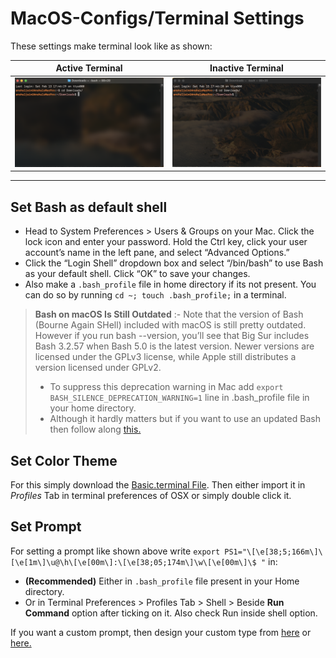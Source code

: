 # MacOS-Configs/Terminal Settings
These settings make terminal look like as shown:

Active Terminal           |  Inactive Terminal
:-------------------------:|:-------------------------:
![Active Terminal](https://github.com/anshuljain21120/Exports-and-configs/blob/master/MacOS/Terminal%20Theme/Terminal%20-%20Active.png)  |  ![Inactive Terminal](https://github.com/anshuljain21120/Exports-and-configs/blob/master/MacOS/Terminal%20Theme/Terminal%20-%20Inactive.png)

--------------------

## Set Bash as default shell 
* Head to System Preferences > Users & Groups on your Mac. Click the lock icon and enter your password. Hold the Ctrl key, click your user account’s name in the left pane, and select “Advanced Options.”
* Click the “Login Shell” dropdown box and select “/bin/bash” to use Bash as your default shell. Click “OK” to save your changes.
* Also make a `.bash_profile` file in home directory if its not present. You can do so by running ```cd ~; touch .bash_profile;``` in a terminal.
> **Bash on macOS Is Still Outdated** :- Note that the version of Bash (Bourne Again SHell) included with macOS is still pretty outdated. However if you run bash --version, you’ll see that Big Sur includes Bash 3.2.57 when Bash 5.0 is the latest version. Newer versions are licensed under the GPLv3 license, while Apple still distributes a version licensed under GPLv2.
>  * To suppress this deprecation warning in Mac add ```export BASH_SILENCE_DEPRECATION_WARNING=1``` line in .bash_profile file in your home directory.
>  * Although it hardly matters but if you want to use an updated Bash then follow along [this.](https://itnext.io/upgrading-bash-on-macos-7138bd1066ba)

## Set Color Theme
For this simply download the [Basic.terminal File](https://github.com/anshuljain21120/Exports-and-configs/blob/master/MacOS/Terminal%20Theme/Basic.terminal). Then either import it in *Profiles* Tab in terminal preferences of OSX or simply double click it.

## Set Prompt
For setting a prompt like shown above write ```export PS1="\[\e[38;5;166m\]\[\e[1m\]\u@\h\[\e[00m\]:\[\e[38;05;174m\]\w\[\e[00m\]\$ "``` in:
* **(Recommended)** Either in `.bash_profile` file present in your Home directory.
* Or in Terminal Preferences > Profiles Tab > Shell > Beside **Run Command** option after ticking on it. Also check Run inside shell option.

If you want a custom prompt, then design your custom type from [here](https://www.ibm.com/developerworks/linux/library/l-tip-prompt/) or [here.](https://misc.flogisoft.com/bash/tip_colors_and_formatting)
